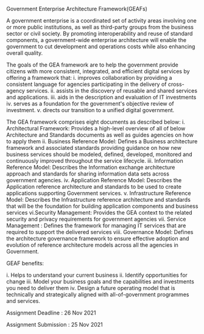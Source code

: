 Government Enterprise Architecture Framework(GEAFs)

A government enterprise is a coordinated set of activity areas involving one or more public institutions, as well as third-party groups from the business sector or civil society. By promoting interoperability and reuse of standard components, a government-wide enterprise architecture will enable the government to cut development and operations costs while also enhancing overall quality.

The goals of the GEA framework are to help the government provide citizens with more consistent, integrated, and efficient digital services by offering a framework that: 
i. improves collaboration by providing a consistent language for agencies participating in the delivery of cross-agency services.
ii. assists in the discovery of reusable and shared services and applications.
iii. aids in the description and evaluation of IT investments
iv. serves as a foundation for the government's objective review of investment.
v. directs our transition to a unified digital government. 

The GEA framework comprises eight documents as described below:
i. Architectural Framework: Provides a high-level overview of all of below Architecture and Standards documents as well as guides agencies on how to apply them
ii. Business Reference Model: Defines a Business architecture framework and associated standards providing guidance on how new business services should be modeled, defined, developed, monitored and continuously improved throughout the service lifecycle.
iii. Information Reference Model: Describes the Information exchange architecture approach and standards for sharing information data sets across government agencies.
iv. Application Reference Model: Describes the Application reference architecture and standards to be used to create applications supporting Government services.
v. Infrastructure Reference Model: Describes the Infrastructure reference architecture and standards that will be the foundation for building application components and business services
vi.Security Management: Provides the GEA context to the related security and privacy requirements for government agencies
vii. Service Management : Defines the framework for managing IT services that are required to support the delivered services
viii. Governance Model: Defines the architecture governance framework to ensure effective adoption and evolution of reference architecture models across all the agencies in Government.

GEAF benefits:

i. Helps to understand your current business
ii. Identify opportunities for change
iii. Model your business goals and the capabilities and investments you need to deliver them
iv. Design a future operating model that is technically and strategically aligned with all-of-government programmes and services.

Assignment Deadline : 26 Nov 2021

Assignment Submission : 25 Nov 2021